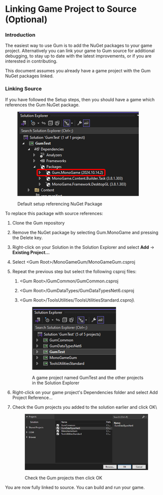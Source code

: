 # Linking Game Project to Source (Optional)

### Introduction

The easiest way to use Gum is to add the NuGet packages to your game project. Alternatively you can link your game to Gum source for additional debugging, to stay up to date with the latest improvements, or if you are interested in contributing.

This document assumes you already have a game project with the Gum NuGet packages linked.

### Linking Source

If you have followed the Setup steps, then you should have a game which references the Gum NuGet package.

<figure><img src="../../../.gitbook/assets/14_21 53 07.png" alt=""><figcaption><p>Default setup referencing NuGet Package</p></figcaption></figure>

To replace this package with source references:

1. Clone the Gum repository
2. Remove the NuGet package by selecting Gum.MonoGame and pressing the Delete key.
3. Right-click on your Solution in the Solution Explorer and select **Add** -> **Existing Project...**
4. Select \<Gum Root>/MonoGameGum/MonoGameGum.csproj
5. Repeat the previous step but select the following csproj files:
   1. \<Gum Root>/GumCommon/GumCommon.csproj
   2. \<Gum Root>/GumDataTypes/GumDataTypesNet6.csproj
   3.  \<Gum Root>/ToolsUtilities/ToolsUtilitiesStandard.csproj\


       <figure><img src="../../../.gitbook/assets/14_22 07 47.png" alt=""><figcaption><p>A game project named GumTest and the other projects in the Solution Explorer</p></figcaption></figure>
6. Right-click on your game project's Dependencies folder and select Add Project Reference...
7.  Check the Gum projects you added to the solution earlier and click OK\


    <figure><img src="../../../.gitbook/assets/14_22 08 45.png" alt=""><figcaption><p>Check the Gum projects then click OK</p></figcaption></figure>

You are now fully linked to source. You can build and run your game.

